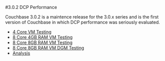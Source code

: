 #3.0.2 DCP Performance

Couchbase 3.0.2 is a maintence release for the 3.0.x series and is the first version of Couchbase in which DCP performance was seriously evaluated.

* [4 Core VM Testing](4-core-vm/overview.md)
* [8 Core 4GB RAM VM Testing](8-core-4gb-ram-vm/overview.md)
* [8 Core 8GB RAM VM Testing](8-core-8gb-ram-vm/overview.md)
* [8 Core 8GB RAM VM DGM Testing](8-core-8gb-ram-vm-DGM/overview.md)
* [Analysis](analysis.md)